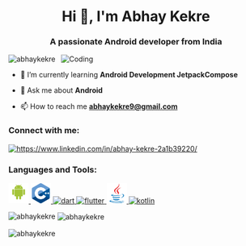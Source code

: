 <h1 align="center">Hi 👋, I'm Abhay Kekre</h1>
<h3 align="center">A passionate Android developer from India</h3>
<img align = "right" alt="Coding" width = "400" src = "https://cdn.dribbble.com/users/1162077/screenshots/3848914/programmer.gif">

<p align="left"> <img src="https://komarev.com/ghpvc/?username=abhaykekre&label=Profile%20views&color=0e75b6&style=flat" alt="abhaykekre" /> </p>

- 🌱 I’m currently learning **Android Development JetpackCompose**

- 💬 Ask me about **Android**

- 📫 How to reach me **abhaykekre9@gmail.com**

<h3 align="left">Connect with me:</h3>
<p align="left">
<a href="https://www.linkedin.com/in/abhay-kekre-2a1b39220/" target="blank"><img align="center" src="https://raw.githubusercontent.com/rahuldkjain/github-profile-readme-generator/master/src/images/icons/Social/linked-in-alt.svg" alt="https://www.linkedin.com/in/abhay-kekre-2a1b39220/" height="30" width="40" /></a>
</p>

<h3 align="left">Languages and Tools:</h3>
<p align="left"> <a href="https://developer.android.com" target="_blank" rel="noreferrer"> <img src="https://raw.githubusercontent.com/devicons/devicon/master/icons/android/android-original-wordmark.svg" alt="android" width="40" height="40"/> </a> <a href="https://www.w3schools.com/cpp/" target="_blank" rel="noreferrer"> <img src="https://raw.githubusercontent.com/devicons/devicon/master/icons/cplusplus/cplusplus-original.svg" alt="cplusplus" width="40" height="40"/> </a> <a href="https://dart.dev" target="_blank" rel="noreferrer"> <img src="https://www.vectorlogo.zone/logos/dartlang/dartlang-icon.svg" alt="dart" width="40" height="40"/> </a> <a href="https://flutter.dev" target="_blank" rel="noreferrer"> <img src="https://www.vectorlogo.zone/logos/flutterio/flutterio-icon.svg" alt="flutter" width="40" height="40"/> </a> <a href="https://www.java.com" target="_blank" rel="noreferrer"> <img src="https://raw.githubusercontent.com/devicons/devicon/master/icons/java/java-original.svg" alt="java" width="40" height="40"/> </a> <a href="https://kotlinlang.org" target="_blank" rel="noreferrer"> <img src="https://www.vectorlogo.zone/logos/kotlinlang/kotlinlang-icon.svg" alt="kotlin" width="40" height="40"/> </a> </p>

<p><img align="left" src="https://github-readme-stats.vercel.app/api/top-langs?username=abhaykekre&show_icons=true&locale=en&layout=compact" alt="abhaykekre" /></p>

<p>&nbsp;<img align="center" src="https://github-readme-stats.vercel.app/api?username=abhaykekre&show_icons=true&locale=en" alt="abhaykekre" /></p>

<p><img align="center" src="https://github-readme-streak-stats.herokuapp.com/?user=abhaykekre&" alt="abhaykekre" /></p>
